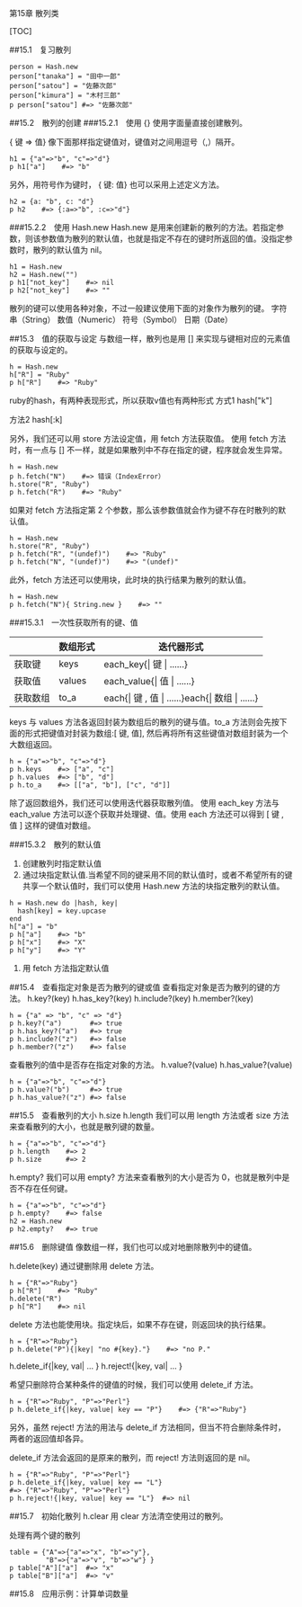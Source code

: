 第15章 散列类

[TOC]

##15.1　复习散列
```
person = Hash.new
person["tanaka"] = "田中一郎"
person["satou"] = "佐藤次郎"
person["kimura"] = "木村三郎"
p person["satou"] #=> "佐藤次郎"
```

##15.2　散列的创建
###15.2.1　使用 {}
使用字面量直接创建散列。

{ 键 => 值}
像下面那样指定键值对，键值对之间用逗号（,）隔开。
```
h1 = {"a"=>"b", "c"=>"d"}
p h1["a"]    #=> "b"
```

另外，用符号作为键时，
{ 键: 值}
也可以采用上述定义方法。
```
h2 = {a: "b", c: "d"}
p h2    #=> {:a=>"b", :c=>"d"}
```

###15.2.2　使用 Hash.new
Hash.new 是用来创建新的散列的方法。若指定参数，则该参数值为散列的默认值，也就是指定不存在的键时所返回的值。没指定参数时，散列的默认值为 nil。
```
h1 = Hash.new
h2 = Hash.new("")
p h1["not_key"]    #=> nil
p h2["not_key"]    #=> ""
```
散列的键可以使用各种对象，不过一般建议使用下面的对象作为散列的键。
字符串（String）
数值（Numeric）
符号（Symbol）
日期（Date）

##15.3　值的获取与设定
与数组一样，散列也是用 [] 来实现与键相对应的元素值的获取与设定的。
```
h = Hash.new
h["R"] = "Ruby"
p h["R"]    #=> "Ruby"
```
ruby的hash，有两种表现形式，所以获取v值也有两种形式
方式1
hash["k"]

方法2
hash[:k]

另外，我们还可以用 store 方法设定值，用 fetch 方法获取值。
使用 fetch 方法时，有一点与 [] 不一样，就是如果散列中不存在指定的键，程序就会发生异常。
```
h = Hash.new
p h.fetch("N")    #=> 错误（IndexError）
h.store("R", "Ruby")
p h.fetch("R")    #=> "Ruby"
```
如果对 fetch 方法指定第 2 个参数，那么该参数值就会作为键不存在时散列的默认值。
```
h = Hash.new
h.store("R", "Ruby")
p h.fetch("R", "(undef)")    #=> "Ruby"
p h.fetch("N", "(undef)")    #=> "(undef)"
```
此外，fetch 方法还可以使用块，此时块的执行结果为散列的默认值。
```
h = Hash.new
p h.fetch("N"){ String.new }    #=> ""
```
###15.3.1　一次性获取所有的键、值

||数组形式|迭代器形式|
|----|----|----|
|获取键|keys|each_key{\| 键 \| ......}|
|获取值|values|each_value{\| 值 \| ......}|
|获取数组|to_a|each{\| 键 , 值 \| ......}each{\| 数组 \| ......}| 

keys 与 values 方法各返回封装为数组后的散列的键与值。to_a 方法则会先按下面的形式把键值对封装为数组:[ 键, 值],
然后再将所有这些键值对数组封装为一个大数组返回。
```
h = {"a"=>"b", "c"=>"d"}
p h.keys    #=> ["a", "c"]
p h.values  #=> ["b", "d"]
p h.to_a    #=> [["a", "b"], ["c", "d"]]
```
除了返回数组外，我们还可以使用迭代器获取散列值。
使用 each_key 方法与 each_value 方法可以逐个获取并处理键、值。使用 each 方法还可以得到 [ 键 , 值 ] 这样的键值对数组。

###15.3.2　散列的默认值
1. 创建散列时指定默认值
2. 通过块指定默认值.当希望不同的键采用不同的默认值时，或者不希望所有的键共享一个默认值时，我们可以使用 Hash.new 方法的块指定散列的默认值。
```
h = Hash.new do |hash, key|
  hash[key] = key.upcase
end
h["a"] = "b"
p h["a"]    #=> "b"
p h["x"]    #=> "X"
p h["y"]    #=> "Y"
```
1. 用 fetch 方法指定默认值

##15.4　查看指定对象是否为散列的键或值
查看指定对象是否为散列的键的方法。
h.key?(key)
h.has_key?(key)
h.include?(key)
h.member?(key)
```
h = {"a" => "b", "c" => "d"}
p h.key?("a")       #=> true
p h.has_key?("a")   #=> true
p h.include?("z")   #=> false
p h.member?("z")    #=> false
```
查看散列的值中是否存在指定对象的方法。
h.value?(value)
h.has_value?(value)
```
h = {"a"=>"b", "c"=>"d"}
p h.value?("b")     #=> true
p h.has_value?("z") #=> false
```

##15.5　查看散列的大小
h.size
h.length
我们可以用 length 方法或者 size 方法来查看散列的大小，也就是散列键的数量。
```
h = {"a"=>"b", "c"=>"d"}
p h.length    #=> 2
p h.size      #=> 2
```
h.empty?
我们可以用 empty? 方法来查看散列的大小是否为 0，也就是散列中是否不存在任何键。
```
h = {"a"=>"b", "c"=>"d"}
p h.empty?    #=> false
h2 = Hash.new
p h2.empty?   #=> true
```
##15.6　删除键值
像数组一样，我们也可以成对地删除散列中的键值。

h.delete(key)
通过键删除用 delete 方法。
```
h = {"R"=>"Ruby"}
p h["R"]    #=> "Ruby"
h.delete("R")
p h["R"]    #=> nil
```
delete 方法也能使用块。指定块后，如果不存在键，则返回块的执行结果。
```
h = {"R"=>"Ruby"}
p h.delete("P"){|key| "no #{key}."}    #=> "no P."
```

h.delete_if{|key, val| … }
h.reject!{|key, val| … }

希望只删除符合某种条件的键值的时候，我们可以使用 delete_if 方法。
```
h = {"R"=>"Ruby", "P"=>"Perl"}
p h.delete_if{|key, value| key == "P"}    #=> {"R"=>"Ruby"}
```
另外，虽然 reject! 方法的用法与 delete_if 方法相同，但当不符合删除条件时，两者的返回值却各异。

delete_if 方法会返回的是原来的散列，而 reject! 方法则返回的是 nil。
```
h = {"R"=>"Ruby", "P"=>"Perl"}
p h.delete_if{|key, value| key == "L"}
#=> {"R"=>"Ruby", "P"=>"Perl"}
p h.reject!{|key, value| key == "L"}  #=> nil
```

##15.7　初始化散列
h.clear
用 clear 方法清空使用过的散列。

处理有两个键的散列
```
table = {"A"=>{"a"=>"x", "b"=>"y"},
         "B"=>{"a"=>"v", "b"=>"w"} }
p table["A"]["a"]  #=> "x"
p table["B"]["a"]  #=> "v"
```

##15.8　应用示例：计算单词数量
